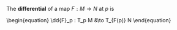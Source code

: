 The **differential** of a map $F: M \to N$ at $p$ is

\begin{equation}
\dd{F}\_p : T\_p M &\to T_{F(p)} N
\end{equation}